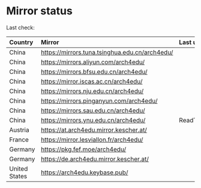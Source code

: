 <script src="./time.js"></script>
# Mirror status
Last check: <script type="text/javascript">localize(1668741551.1664267);</script>

|Country|Mirror|Last update|
|:------|:-----|:----------|
|China|https://mirrors.tuna.tsinghua.edu.cn/arch4edu/|<script type="text/javascript">localize(1668710371);</script>|
|China|https://mirrors.aliyun.com/arch4edu/|<script type="text/javascript">localize(1668667225);</script>|
|China|https://mirrors.bfsu.edu.cn/arch4edu/|<script type="text/javascript">localize(1668710371);</script>|
|China|https://mirror.iscas.ac.cn/arch4edu/|<script type="text/javascript">localize(1668710371);</script>|
|China|https://mirrors.nju.edu.cn/arch4edu/|<script type="text/javascript">localize(1668667225);</script>|
|China|https://mirrors.pinganyun.com/arch4edu/|<script type="text/javascript">localize(1668710371);</script>|
|China|https://mirrors.sau.edu.cn/arch4edu/|<script type="text/javascript">localize(1650446957);</script>|
|China|https://mirrors.ynu.edu.cn/arch4edu/|ReadTimeout|
|Austria|https://at.arch4edu.mirror.kescher.at/|<script type="text/javascript">localize(1668710371);</script>|
|France|https://mirror.lesviallon.fr/arch4edu/|<script type="text/javascript">localize(1668710371);</script>|
|Germany|https://pkg.fef.moe/arch4edu/|<script type="text/javascript">localize(1668710371);</script>|
|Germany|https://de.arch4edu.mirror.kescher.at/|<script type="text/javascript">localize(1668710371);</script>|
|United States|https://arch4edu.keybase.pub/|<script type="text/javascript">localize(1668667225);</script>|

<script src="./tablefilter/tablefilter.js"></script>
<script src="./table.js"></script>